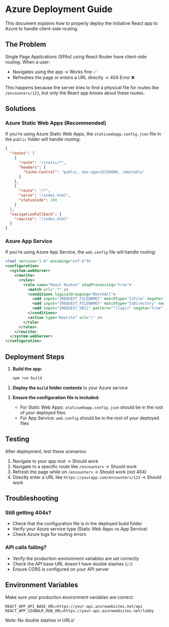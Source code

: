 # Azure Deployment Guide

This document explains how to properly deploy the Initiative React app to Azure to handle client-side routing.

## The Problem

Single Page Applications (SPAs) using React Router have client-side routing. When a user:
- Navigates using the app → Works fine ✅
- Refreshes the page or enters a URL directly → 404 Error ❌

This happens because the server tries to find a physical file for routes like `/encounters/123`, but only the React app knows about these routes.

## Solutions

### Azure Static Web Apps (Recommended)

If you're using Azure Static Web Apps, the `staticwebapp.config.json` file in the `public` folder will handle routing:

```json
{
  "routes": [
    {
      "route": "/static/*",
      "headers": {
        "Cache-Control": "public, max-age=31536000, immutable"
      }
    },
    {
      "route": "/*",
      "serve": "/index.html",
      "statusCode": 200
    }
  ],
  "navigationFallback": {
    "rewrite": "/index.html"
  }
}
```

### Azure App Service

If you're using Azure App Service, the `web.config` file will handle routing:

```xml
<?xml version="1.0" encoding="utf-8"?>
<configuration>
  <system.webServer>
    <rewrite>
      <rules>
        <rule name="React Routes" stopProcessing="true">
          <match url=".*" />
          <conditions logicalGrouping="MatchAll">
            <add input="{REQUEST_FILENAME}" matchType="IsFile" negate="true" />
            <add input="{REQUEST_FILENAME}" matchType="IsDirectory" negate="true" />
            <add input="{REQUEST_URI}" pattern="^/(api)" negate="true" />
          </conditions>
          <action type="Rewrite" url="/" />
        </rule>
      </rules>
    </rewrite>
  </system.webServer>
</configuration>
```

## Deployment Steps

1. **Build the app:**
   ```bash
   npm run build
   ```

2. **Deploy the `build` folder contents** to your Azure service

3. **Ensure the configuration file is included:**
   - For Static Web Apps: `staticwebapp.config.json` should be in the root of your deployed files
   - For App Service: `web.config` should be in the root of your deployed files

## Testing

After deployment, test these scenarios:
1. Navigate to your app root → Should work
2. Navigate to a specific route like `/encounters` → Should work
3. Refresh the page while on `/encounters` → Should work (not 404)
4. Directly enter a URL like `https://yourapp.com/encounters/123` → Should work

## Troubleshooting

### Still getting 404s?
- Check that the configuration file is in the deployed build folder
- Verify your Azure service type (Static Web Apps vs App Service)
- Check Azure logs for routing errors

### API calls failing?
- Verify the production environment variables are set correctly
- Check the API base URL doesn't have double slashes (`//`)
- Ensure CORS is configured on your API server

## Environment Variables

Make sure your production environment variables are correct:

```env
REACT_APP_API_BASE_URL=https://your-api.azurewebsites.net/api
REACT_APP_SIGNALR_HUB_URL=https://your-api.azurewebsites.net/lobby
```

Note: No double slashes in URLs!

